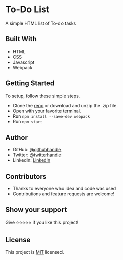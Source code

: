 # To-Do List
A simple HTML list of To-do tasks

## Built With
- HTML
- CSS
- Javascript
- Webpack

## Getting Started
To setup, follow these simple steps.

- Clone the [repo](https://github.com/DJ-MrJay/To-Do-List) or download and unzip the .zip file.
- Open with your favorite terminal.
- Run <code>npm install --save-dev webpack</code> 
- Run <code>npm start</code>

## Author
- GitHub: [@githubhandle](https://github.com/DJ-MrJay)
- Twitter: [@twitterhandle](https://twitter.com/jonah_wambua)
- LinkedIn: [LinkedIn](https://www.linkedin.com/in/mr-jay/)

## Contributors
- Thanks to everyone who idea and code was used
- Contributions and feature requests are welcome!

## Show your support
Give ⭐️⭐️⭐️⭐️⭐️ if you like this project!

## License
This project is [MIT](./MIT.md) licensed.
